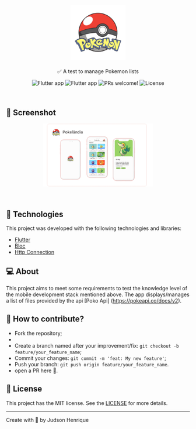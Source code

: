 <h2 align="center">
    <img alt="Filmelândia" title="Filmelandia" src="assets/logo.png" width="150px" />
</h2>

<p align="center">✅ A test to manage Pokemon lists </p>


<p align="center">
  <row>
    <img src="https://badgen.net/badge/language/Dart/blue" alt="Flutter app"/>
    <img src="https://badgen.net/badge/platform/Flutter" alt="Flutter app"/>
    <img src="https://img.shields.io/static/v1?label=PRs&message=welcome&color=blue" alt="PRs welcome!" />
    <img alt="License" src="https://img.shields.io/static/v1?label=license&message=MIT&color=blue">
  </row>
</p>

<br>

## 📱 Screenshot
<p align="center">
  <img alt="Pokelândia - Screenshots" src="assets/screenshot.png" width="60%">
</p>

<br>



## 🚀 Technologies


This project was developed with the following technologies and libraries:
- [Flutter](https://flutter.dev/)
- [Bloc](https://pub.dev/packages/bloc)
- [Http Connection](https://pub.dev/packages/http)



## 💻 About
This project aims to meet some requirements to test the knowledge level of the mobile development stack mentioned above. The app displays/manages a list of files provided by the api [Poko Api] (https://pokeapi.co/docs/v2).




## 🤔 How to contribute?

- Fork the repository;
- 
- Create a branch named after your improvement/fix: `git checkout -b feature/your_feature_name`;
- Commit your changes: `git commit -m 'feat: My new feature'`;
- Push your branch: `git push origin feature/your_feature_name`.
- open a PR here 💙.

## 📝 License

This project has the MIT license. See the [LICENSE](LICENSE) for more details.

---

Create with 💙 by Judson Henrique
